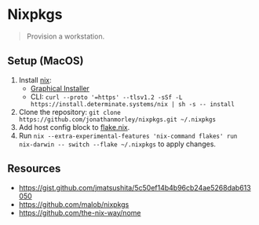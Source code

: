 # Nixpkgs

> Provision a workstation.

## Setup (MacOS)

1. Install [nix](https://nixos.org/):
    * [Graphical Installer](https://install.determinate.systems/nix-installer-pkg/stable/Universal)
    * CLI: `curl --proto '=https' --tlsv1.2 -sSf -L https://install.determinate.systems/nix | sh -s -- install`
1. Clone the repository: `git clone https://github.com/jonathanmorley/nixpkgs.git ~/.nixpkgs`
1. Add host config block to [flake.nix](~/.nixpkgs/flake.nix).
1. Run `nix --extra-experimental-features 'nix-command flakes' run nix-darwin -- switch --flake ~/.nixpkgs` to apply changes.

## Resources

- https://gist.github.com/jmatsushita/5c50ef14b4b96cb24ae5268dab613050
- https://github.com/malob/nixpkgs
- https://github.com/the-nix-way/nome
